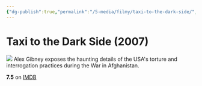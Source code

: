 ```yaml
---
{"dg-publish":true,"permalink":"/5-media/filmy/taxi-to-the-dark-side/","contentClasses":"movie","tags":["to-watch","фильм","#Documentary","#Crime","#History"],"created":"2024-01-20T01:39:04.971+03:00","updated":"2024-01-20T01:55:02.292+03:00"}
---
```


# Taxi to the Dark Side (2007)
![](https://m.media-amazon.com/images/M/MV5BMTcxNzMxNzA3OF5BMl5BanBnXkFtZTcwODgyMzU1MQ@@._V1_SX300.jpg)
Alex Gibney exposes the haunting details of the USA's torture and interrogation practices during the War in Afghanistan.

**7.5** on [IMDB](https://www.imdb.com/title/tt0854678)

